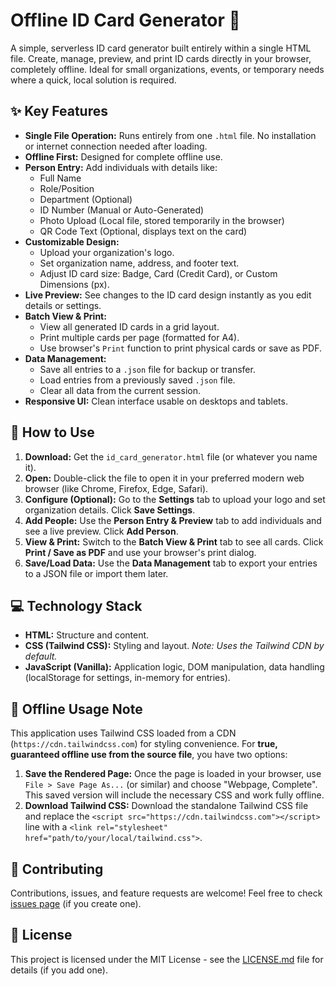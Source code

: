 # Offline ID Card Generator 🪪

A simple, serverless ID card generator built entirely within a single HTML file. Create, manage, preview, and print ID cards directly in your browser, completely offline. Ideal for small organizations, events, or temporary needs where a quick, local solution is required.

## ✨ Key Features

* **Single File Operation:** Runs entirely from one `.html` file. No installation or internet connection needed after loading.
* **Offline First:** Designed for complete offline use.
* **Person Entry:** Add individuals with details like:
    * Full Name
    * Role/Position
    * Department (Optional)
    * ID Number (Manual or Auto-Generated)
    * Photo Upload (Local file, stored temporarily in the browser)
    * QR Code Text (Optional, displays text on the card)
* **Customizable Design:**
    * Upload your organization's logo.
    * Set organization name, address, and footer text.
    * Adjust ID card size: Badge, Card (Credit Card), or Custom Dimensions (px).
* **Live Preview:** See changes to the ID card design instantly as you edit details or settings.
* **Batch View & Print:**
    * View all generated ID cards in a grid layout.
    * Print multiple cards per page (formatted for A4).
    * Use browser's `Print` function to print physical cards or save as PDF.
* **Data Management:**
    * Save all entries to a `.json` file for backup or transfer.
    * Load entries from a previously saved `.json` file.
    * Clear all data from the current session.
* **Responsive UI:** Clean interface usable on desktops and tablets.

## 🚀 How to Use

1.  **Download:** Get the `id_card_generator.html` file (or whatever you name it).
2.  **Open:** Double-click the file to open it in your preferred modern web browser (like Chrome, Firefox, Edge, Safari).
3.  **Configure (Optional):** Go to the **Settings** tab to upload your logo and set organization details. Click **Save Settings**.
4.  **Add People:** Use the **Person Entry & Preview** tab to add individuals and see a live preview. Click **Add Person**.
5.  **View & Print:** Switch to the **Batch View & Print** tab to see all cards. Click **Print / Save as PDF** and use your browser's print dialog.
6.  **Save/Load Data:** Use the **Data Management** tab to export your entries to a JSON file or import them later.

## 💻 Technology Stack

* **HTML:** Structure and content.
* **CSS (Tailwind CSS):** Styling and layout. *Note: Uses the Tailwind CDN by default.*
* **JavaScript (Vanilla):** Application logic, DOM manipulation, data handling (localStorage for settings, in-memory for entries).

## 🔌 Offline Usage Note

This application uses Tailwind CSS loaded from a CDN (`https://cdn.tailwindcss.com`) for styling convenience. For **true, guaranteed offline use from the source file**, you have two options:

1.  **Save the Rendered Page:** Once the page is loaded in your browser, use `File > Save Page As...` (or similar) and choose "Webpage, Complete". This saved version will include the necessary CSS and work fully offline.
2.  **Download Tailwind CSS:** Download the standalone Tailwind CSS file and replace the `<script src="https://cdn.tailwindcss.com"></script>` line with a `<link rel="stylesheet" href="path/to/your/local/tailwind.css">`.

## 🤝 Contributing

Contributions, issues, and feature requests are welcome! Feel free to check [issues page](link-to-issues) (if you create one).

## 📄 License

This project is licensed under the MIT License - see the [LICENSE.md](link-to-license) file for details (if you add one).
